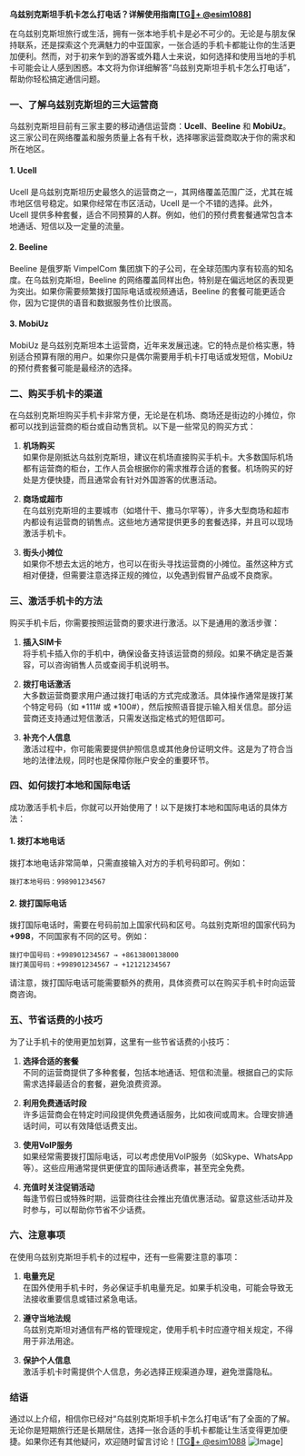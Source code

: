 **乌兹别克斯坦手机卡怎么打电话？详解使用指南[[TG💪+ @esim1088](https://t.me/s/esim1088)]**

在乌兹别克斯坦旅行或生活，拥有一张本地手机卡是必不可少的。无论是与朋友保持联系，还是探索这个充满魅力的中亚国家，一张合适的手机卡都能让你的生活更加便利。然而，对于初来乍到的游客或外籍人士来说，如何选择和使用当地的手机卡可能会让人感到困惑。本文将为你详细解答“乌兹别克斯坦手机卡怎么打电话”，帮助你轻松搞定通信问题。

### 一、了解乌兹别克斯坦的三大运营商

乌兹别克斯坦目前有三家主要的移动通信运营商：**Ucell**、**Beeline** 和 **MobiUz**。这三家公司在网络覆盖和服务质量上各有千秋，选择哪家运营商取决于你的需求和所在地区。

#### 1. Ucell
Ucell 是乌兹别克斯坦历史最悠久的运营商之一，其网络覆盖范围广泛，尤其在城市地区信号稳定。如果你经常在市区活动，Ucell 是一个不错的选择。此外，Ucell 提供多种套餐，适合不同预算的人群。例如，他们的预付费套餐通常包含本地通话、短信以及一定量的流量。

#### 2. Beeline
Beeline 是俄罗斯 VimpelCom 集团旗下的子公司，在全球范围内享有较高的知名度。在乌兹别克斯坦，Beeline 的网络覆盖同样出色，特别是在偏远地区的表现更为突出。如果你需要频繁拨打国际电话或视频通话，Beeline 的套餐可能更适合你，因为它提供的语音和数据服务性价比很高。

#### 3. MobiUz
MobiUz 是乌兹别克斯坦本土运营商，近年来发展迅速。它的特点是价格实惠，特别适合预算有限的用户。如果你只是偶尔需要用手机卡打电话或发短信，MobiUz 的预付费套餐可能是最经济的选择。

### 二、购买手机卡的渠道

在乌兹别克斯坦购买手机卡非常方便，无论是在机场、商场还是街边的小摊位，你都可以找到运营商的柜台或自动售货机。以下是一些常见的购买方式：

1. **机场购买**  
   如果你是刚抵达乌兹别克斯坦，建议在机场直接购买手机卡。大多数国际机场都有运营商的柜台，工作人员会根据你的需求推荐合适的套餐。机场购买的好处是方便快捷，而且通常会有针对外国游客的优惠活动。

2. **商场或超市**  
   在乌兹别克斯坦的主要城市（如塔什干、撒马尔罕等），许多大型商场和超市内都设有运营商的销售点。这些地方通常提供更多的套餐选择，并且可以现场激活手机卡。

3. **街头小摊位**  
   如果你不想去太远的地方，也可以在街头寻找运营商的小摊位。虽然这种方式相对便捷，但需要注意选择正规的摊位，以免遇到假冒产品或不良商家。

### 三、激活手机卡的方法

购买手机卡后，你需要按照运营商的要求进行激活。以下是通用的激活步骤：

1. **插入SIM卡**  
   将手机卡插入你的手机中，确保设备支持该运营商的频段。如果不确定是否兼容，可以咨询销售人员或查阅手机说明书。

2. **拨打电话激活**  
   大多数运营商要求用户通过拨打电话的方式完成激活。具体操作通常是拨打某个特定号码（如 *111# 或 *100#），然后按照语音提示输入相关信息。部分运营商还支持通过短信激活，只需发送指定格式的短信即可。

3. **补充个人信息**  
   激活过程中，你可能需要提供护照信息或其他身份证明文件。这是为了符合当地的法律法规，同时也是保障你账户安全的重要环节。

### 四、如何拨打本地和国际电话

成功激活手机卡后，你就可以开始使用了！以下是拨打本地和国际电话的具体方法：

#### 1. 拨打本地电话
拨打本地电话非常简单，只需直接输入对方的手机号码即可。例如：
```
拨打本地号码：998901234567
```

#### 2. 拨打国际电话
拨打国际电话时，需要在号码前加上国家代码和区号。乌兹别克斯坦的国家代码为 **+998**，不同国家有不同的区号。例如：
```
拨打中国号码：+998901234567 → +8613800138000
拨打美国号码：+998901234567 → +12121234567
```
请注意，拨打国际电话可能需要额外的费用，具体资费可以在购买手机卡时向运营商咨询。

### 五、节省话费的小技巧

为了让手机卡的使用更加划算，这里有一些节省话费的小技巧：

1. **选择合适的套餐**  
   不同的运营商提供了多种套餐，包括本地通话、短信和流量。根据自己的实际需求选择最适合的套餐，避免浪费资源。

2. **利用免费通话时段**  
   许多运营商会在特定时间段提供免费通话服务，比如夜间或周末。合理安排通话时间，可以有效降低话费支出。

3. **使用VoIP服务**  
   如果经常需要拨打国际电话，可以考虑使用VoIP服务（如Skype、WhatsApp等）。这些应用通常提供更便宜的国际通话费率，甚至完全免费。

4. **充值时关注促销活动**  
   每逢节假日或特殊时期，运营商往往会推出充值优惠活动。留意这些活动并及时参与，可以帮助你节省不少话费。

### 六、注意事项

在使用乌兹别克斯坦手机卡的过程中，还有一些需要注意的事项：

1. **电量充足**  
   在国外使用手机卡时，务必保证手机电量充足。如果手机没电，可能会导致无法接收重要信息或错过紧急电话。

2. **遵守当地法规**  
   乌兹别克斯坦对通信有严格的管理规定，使用手机卡时应遵守相关规定，不得用于非法用途。

3. **保护个人信息**  
   激活手机卡时需提供个人信息，务必选择正规渠道办理，避免泄露隐私。

### 结语

通过以上介绍，相信你已经对“乌兹别克斯坦手机卡怎么打电话”有了全面的了解。无论你是短期旅行还是长期居住，选择一张合适的手机卡都能让生活变得更加便捷。如果你还有其他疑问，欢迎随时留言讨论！[[TG💪+ @esim1088](https://t.me/s/esim1088) ![Image](https://i.postimg.cc/4NQfJmqS/Snipaste-2025-05-13-00-14-12.png)]